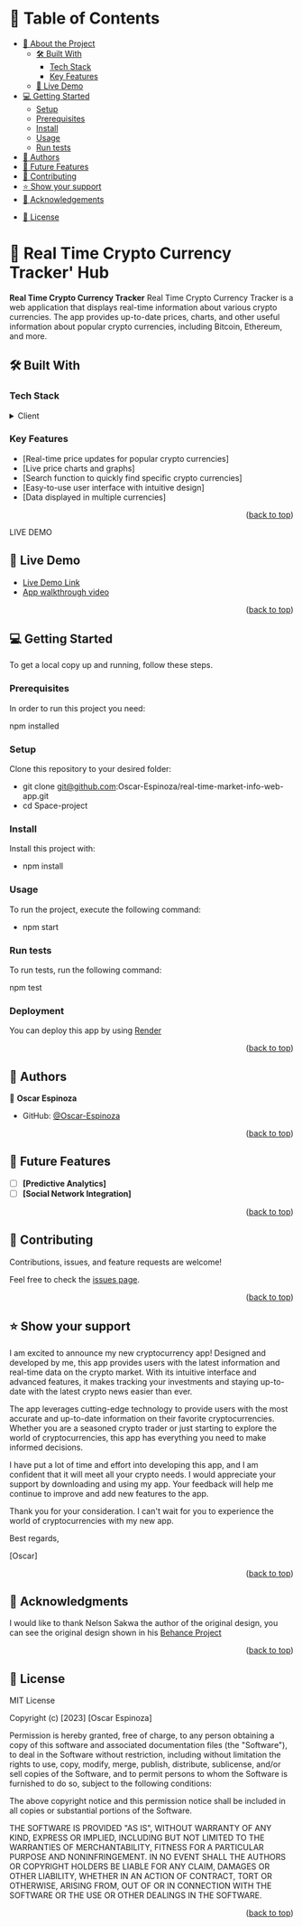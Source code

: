 <a name="readme-top"></a>

# 📗 Table of Contents

- [📖 About the Project](#about-project)
  - [🛠 Built With](#built-with)
    - [Tech Stack](#tech-stack)
    - [Key Features](#key-features)
  - [🚀 Live Demo](#live-demo)
- [💻 Getting Started](#getting-started)
  - [Setup](#setup)
  - [Prerequisites](#prerequisites)
  - [Install](#install)
  - [Usage](#usage)
  - [Run tests](#run-tests)
- [👥 Authors](#authors)
- [🔭 Future Features](#future-features)
- [🤝 Contributing](#contributing)
- [⭐️ Show your support](#support)
- [🙏 Acknowledgements](#acknowledgements)
<!-- - [❓ FAQ (OPTIONAL)](#faq) -->
- [📝 License](#license)

<!-- PROJECT DESCRIPTION -->

# 📖 Real Time Crypto Currency Tracker' Hub <a name="about-project"></a>

**Real Time Crypto Currency Tracker** Real Time Crypto Currency Tracker is a web application that displays real-time information about various crypto currencies. The app provides up-to-date prices, charts, and other useful information about popular crypto currencies, including Bitcoin, Ethereum, and more.

## 🛠 Built With <a name="built-with"></a>

### Tech Stack <a name="tech-stack"></a>

<details>
  <summary>Client</summary>
  <ul>
    <li><a href="https://reactjs.org/">React.js</a></li>
    <li><a href="https://reactjs.org/">Redux</a></li>
    <li><a href="https://reactjs.org/">HTML</a></li>
    <li><a href="https://reactjs.org/">CSS</a></li>
  </ul>
</details>

<!-- Features -->

### Key Features <a name="key-features"></a>

- [Real-time price updates for popular crypto currencies]
- [Live price charts and graphs]
- [Search function to quickly find specific crypto currencies]
- [Easy-to-use user interface with intuitive design]
- [Data displayed in multiple currencies]

<p align="right">(<a href="#readme-top">back to top</a>)</p>

LIVE DEMO 

## 🚀 Live Demo <a name="live-demo"></a>

- [Live Demo Link](https://crypto-market-app.onrender.com/)
- [App walkthrough video](https://www.loom.com/share/fdcbed732ce64e028510f92358e1e724)

<p align="right">(<a href="#readme-top">back to top</a>)</p>

## 💻 Getting Started <a name="getting-started"></a>

To get a local copy up and running, follow these steps.

### Prerequisites

In order to run this project you need:

npm installed

### Setup

Clone this repository to your desired folder:

  - git clone git@github.com:Oscar-Espinoza/real-time-market-info-web-app.git
  - cd Space-project

### Install

Install this project with:

- npm install

### Usage

To run the project, execute the following command:

- npm start

### Run tests

To run tests, run the following command:

npm test

### Deployment

You can deploy this app by using [Render](https://render.com/)

<p align="right">(<a href="#readme-top">back to top</a>)</p>

## 👥 Authors <a name="authors"></a>

👤 **Oscar Espinoza**

- GitHub: [@Oscar-Espinoza](https://github.com/Oscar-Espinoza)

<p align="right">(<a href="#readme-top">back to top</a>)</p>

<!-- FUTURE FEATURES -->

## 🔭 Future Features <a name="future-features"></a>

- [ ] **[Predictive Analytics]**
- [ ] **[Social Network Integration]**

<p align="right">(<a href="#readme-top">back to top</a>)</p>

## 🤝 Contributing <a name="contributing"></a>

Contributions, issues, and feature requests are welcome!

Feel free to check the [issues page](https://github.com/Oscar-Espinoza/real-time-market-info-web-app/issues).

<p align="right">(<a href="#readme-top">back to top</a>)</p>

## ⭐️ Show your support <a name="support"></a>

I am excited to announce my new cryptocurrency app! Designed and developed by me, this app provides users with the latest information and real-time data on the crypto market. With its intuitive interface and advanced features, it makes tracking your investments and staying up-to-date with the latest crypto news easier than ever.

The app leverages cutting-edge technology to provide users with the most accurate and up-to-date information on their favorite cryptocurrencies. Whether you are a seasoned crypto trader or just starting to explore the world of cryptocurrencies, this app has everything you need to make informed decisions.

I have put a lot of time and effort into developing this app, and I am confident that it will meet all your crypto needs. I would appreciate your support by downloading and using my app. Your feedback will help me continue to improve and add new features to the app.

Thank you for your consideration. I can't wait for you to experience the world of cryptocurrencies with my new app.

Best regards,

[Oscar]

<p align="right">(<a href="#readme-top">back to top</a>)</p>

## 🙏 Acknowledgments <a name="acknowledgements"></a>

I would like to thank Nelson Sakwa the author of the original design, you can see the original design shown in his [Behance Project](https://www.behance.net/gallery/31579789/Ballhead-App-(Free-PSDs))

<p align="right">(<a href="#readme-top">back to top</a>)</p>


## 📝 License <a name="license"></a>

MIT License

Copyright (c) [2023] [Oscar Espinoza]

Permission is hereby granted, free of charge, to any person obtaining a copy
of this software and associated documentation files (the "Software"), to deal
in the Software without restriction, including without limitation the rights
to use, copy, modify, merge, publish, distribute, sublicense, and/or sell
copies of the Software, and to permit persons to whom the Software is
furnished to do so, subject to the following conditions:

The above copyright notice and this permission notice shall be included in all
copies or substantial portions of the Software.

THE SOFTWARE IS PROVIDED "AS IS", WITHOUT WARRANTY OF ANY KIND, EXPRESS OR
IMPLIED, INCLUDING BUT NOT LIMITED TO THE WARRANTIES OF MERCHANTABILITY,
FITNESS FOR A PARTICULAR PURPOSE AND NONINFRINGEMENT. IN NO EVENT SHALL THE
AUTHORS OR COPYRIGHT HOLDERS BE LIABLE FOR ANY CLAIM, DAMAGES OR OTHER
LIABILITY, WHETHER IN AN ACTION OF CONTRACT, TORT OR OTHERWISE, ARISING FROM,
OUT OF OR IN CONNECTION WITH THE SOFTWARE OR THE USE OR OTHER DEALINGS IN THE
SOFTWARE.

<p align="right">(<a href="#readme-top">back to top</a>)</p>
